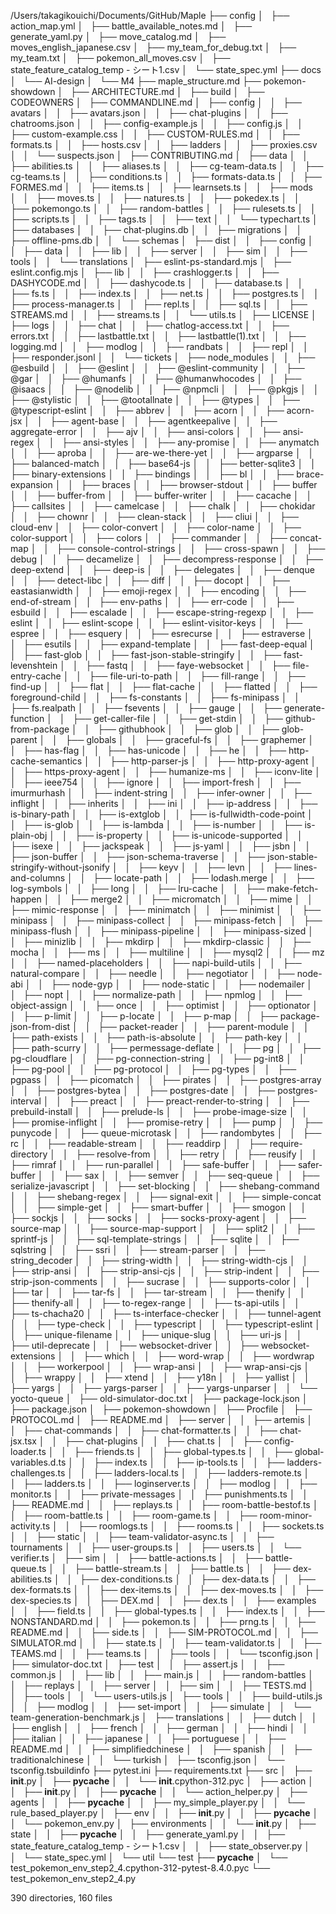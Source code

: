 /Users/takagikouichi/Documents/GitHub/Maple
├── config
│   ├── action_map.yml
│   ├── battle_available_notes.md
│   ├── generate_yaml.py
│   ├── move_catalog.md
│   ├── moves_english_japanese.csv
│   ├── my_team_for_debug.txt
│   ├── my_team.txt
│   ├── pokemon_all_moves.csv
│   ├── state_feature_catalog_temp - シート1.csv
│   └── state_spec.yml
├── docs
│   └── AI-design
│       └── M4
├── maple_structure.md
├── pokemon-showdown
│   ├── ARCHITECTURE.md
│   ├── build
│   ├── CODEOWNERS
│   ├── COMMANDLINE.md
│   ├── config
│   │   ├── avatars
│   │   ├── avatars.json
│   │   ├── chat-plugins
│   │   ├── chatrooms.json
│   │   ├── config-example.js
│   │   ├── config.js
│   │   ├── custom-example.css
│   │   ├── CUSTOM-RULES.md
│   │   ├── formats.ts
│   │   ├── hosts.csv
│   │   ├── ladders
│   │   ├── proxies.csv
│   │   └── suspects.json
│   ├── CONTRIBUTING.md
│   ├── data
│   │   ├── abilities.ts
│   │   ├── aliases.ts
│   │   ├── cg-team-data.ts
│   │   ├── cg-teams.ts
│   │   ├── conditions.ts
│   │   ├── formats-data.ts
│   │   ├── FORMES.md
│   │   ├── items.ts
│   │   ├── learnsets.ts
│   │   ├── mods
│   │   ├── moves.ts
│   │   ├── natures.ts
│   │   ├── pokedex.ts
│   │   ├── pokemongo.ts
│   │   ├── random-battles
│   │   ├── rulesets.ts
│   │   ├── scripts.ts
│   │   ├── tags.ts
│   │   ├── text
│   │   └── typechart.ts
│   ├── databases
│   │   ├── chat-plugins.db
│   │   ├── migrations
│   │   ├── offline-pms.db
│   │   └── schemas
│   ├── dist
│   │   ├── config
│   │   ├── data
│   │   ├── lib
│   │   ├── server
│   │   ├── sim
│   │   ├── tools
│   │   └── translations
│   ├── eslint-ps-standard.mjs
│   ├── eslint.config.mjs
│   ├── lib
│   │   ├── crashlogger.ts
│   │   ├── DASHYCODE.md
│   │   ├── dashycode.ts
│   │   ├── database.ts
│   │   ├── fs.ts
│   │   ├── index.ts
│   │   ├── net.ts
│   │   ├── postgres.ts
│   │   ├── process-manager.ts
│   │   ├── repl.ts
│   │   ├── sql.ts
│   │   ├── STREAMS.md
│   │   ├── streams.ts
│   │   └── utils.ts
│   ├── LICENSE
│   ├── logs
│   │   ├── chat
│   │   ├── chatlog-access.txt
│   │   ├── errors.txt
│   │   ├── lastbattle.txt
│   │   ├── lastbattle(1).txt
│   │   ├── logging.md
│   │   ├── modlog
│   │   ├── randbats
│   │   ├── repl
│   │   ├── responder.jsonl
│   │   └── tickets
│   ├── node_modules
│   │   ├── @esbuild
│   │   ├── @eslint
│   │   ├── @eslint-community
│   │   ├── @gar
│   │   ├── @humanfs
│   │   ├── @humanwhocodes
│   │   ├── @isaacs
│   │   ├── @nodelib
│   │   ├── @npmcli
│   │   ├── @pkgjs
│   │   ├── @stylistic
│   │   ├── @tootallnate
│   │   ├── @types
│   │   ├── @typescript-eslint
│   │   ├── abbrev
│   │   ├── acorn
│   │   ├── acorn-jsx
│   │   ├── agent-base
│   │   ├── agentkeepalive
│   │   ├── aggregate-error
│   │   ├── ajv
│   │   ├── ansi-colors
│   │   ├── ansi-regex
│   │   ├── ansi-styles
│   │   ├── any-promise
│   │   ├── anymatch
│   │   ├── aproba
│   │   ├── are-we-there-yet
│   │   ├── argparse
│   │   ├── balanced-match
│   │   ├── base64-js
│   │   ├── better-sqlite3
│   │   ├── binary-extensions
│   │   ├── bindings
│   │   ├── bl
│   │   ├── brace-expansion
│   │   ├── braces
│   │   ├── browser-stdout
│   │   ├── buffer
│   │   ├── buffer-from
│   │   ├── buffer-writer
│   │   ├── cacache
│   │   ├── callsites
│   │   ├── camelcase
│   │   ├── chalk
│   │   ├── chokidar
│   │   ├── chownr
│   │   ├── clean-stack
│   │   ├── cliui
│   │   ├── cloud-env
│   │   ├── color-convert
│   │   ├── color-name
│   │   ├── color-support
│   │   ├── colors
│   │   ├── commander
│   │   ├── concat-map
│   │   ├── console-control-strings
│   │   ├── cross-spawn
│   │   ├── debug
│   │   ├── decamelize
│   │   ├── decompress-response
│   │   ├── deep-extend
│   │   ├── deep-is
│   │   ├── delegates
│   │   ├── denque
│   │   ├── detect-libc
│   │   ├── diff
│   │   ├── docopt
│   │   ├── eastasianwidth
│   │   ├── emoji-regex
│   │   ├── encoding
│   │   ├── end-of-stream
│   │   ├── env-paths
│   │   ├── err-code
│   │   ├── esbuild
│   │   ├── escalade
│   │   ├── escape-string-regexp
│   │   ├── eslint
│   │   ├── eslint-scope
│   │   ├── eslint-visitor-keys
│   │   ├── espree
│   │   ├── esquery
│   │   ├── esrecurse
│   │   ├── estraverse
│   │   ├── esutils
│   │   ├── expand-template
│   │   ├── fast-deep-equal
│   │   ├── fast-glob
│   │   ├── fast-json-stable-stringify
│   │   ├── fast-levenshtein
│   │   ├── fastq
│   │   ├── faye-websocket
│   │   ├── file-entry-cache
│   │   ├── file-uri-to-path
│   │   ├── fill-range
│   │   ├── find-up
│   │   ├── flat
│   │   ├── flat-cache
│   │   ├── flatted
│   │   ├── foreground-child
│   │   ├── fs-constants
│   │   ├── fs-minipass
│   │   ├── fs.realpath
│   │   ├── fsevents
│   │   ├── gauge
│   │   ├── generate-function
│   │   ├── get-caller-file
│   │   ├── get-stdin
│   │   ├── github-from-package
│   │   ├── githubhook
│   │   ├── glob
│   │   ├── glob-parent
│   │   ├── globals
│   │   ├── graceful-fs
│   │   ├── graphemer
│   │   ├── has-flag
│   │   ├── has-unicode
│   │   ├── he
│   │   ├── http-cache-semantics
│   │   ├── http-parser-js
│   │   ├── http-proxy-agent
│   │   ├── https-proxy-agent
│   │   ├── humanize-ms
│   │   ├── iconv-lite
│   │   ├── ieee754
│   │   ├── ignore
│   │   ├── import-fresh
│   │   ├── imurmurhash
│   │   ├── indent-string
│   │   ├── infer-owner
│   │   ├── inflight
│   │   ├── inherits
│   │   ├── ini
│   │   ├── ip-address
│   │   ├── is-binary-path
│   │   ├── is-extglob
│   │   ├── is-fullwidth-code-point
│   │   ├── is-glob
│   │   ├── is-lambda
│   │   ├── is-number
│   │   ├── is-plain-obj
│   │   ├── is-property
│   │   ├── is-unicode-supported
│   │   ├── isexe
│   │   ├── jackspeak
│   │   ├── js-yaml
│   │   ├── jsbn
│   │   ├── json-buffer
│   │   ├── json-schema-traverse
│   │   ├── json-stable-stringify-without-jsonify
│   │   ├── keyv
│   │   ├── levn
│   │   ├── lines-and-columns
│   │   ├── locate-path
│   │   ├── lodash.merge
│   │   ├── log-symbols
│   │   ├── long
│   │   ├── lru-cache
│   │   ├── make-fetch-happen
│   │   ├── merge2
│   │   ├── micromatch
│   │   ├── mime
│   │   ├── mimic-response
│   │   ├── minimatch
│   │   ├── minimist
│   │   ├── minipass
│   │   ├── minipass-collect
│   │   ├── minipass-fetch
│   │   ├── minipass-flush
│   │   ├── minipass-pipeline
│   │   ├── minipass-sized
│   │   ├── minizlib
│   │   ├── mkdirp
│   │   ├── mkdirp-classic
│   │   ├── mocha
│   │   ├── ms
│   │   ├── multiline
│   │   ├── mysql2
│   │   ├── mz
│   │   ├── named-placeholders
│   │   ├── napi-build-utils
│   │   ├── natural-compare
│   │   ├── needle
│   │   ├── negotiator
│   │   ├── node-abi
│   │   ├── node-gyp
│   │   ├── node-static
│   │   ├── nodemailer
│   │   ├── nopt
│   │   ├── normalize-path
│   │   ├── npmlog
│   │   ├── object-assign
│   │   ├── once
│   │   ├── optimist
│   │   ├── optionator
│   │   ├── p-limit
│   │   ├── p-locate
│   │   ├── p-map
│   │   ├── package-json-from-dist
│   │   ├── packet-reader
│   │   ├── parent-module
│   │   ├── path-exists
│   │   ├── path-is-absolute
│   │   ├── path-key
│   │   ├── path-scurry
│   │   ├── permessage-deflate
│   │   ├── pg
│   │   ├── pg-cloudflare
│   │   ├── pg-connection-string
│   │   ├── pg-int8
│   │   ├── pg-pool
│   │   ├── pg-protocol
│   │   ├── pg-types
│   │   ├── pgpass
│   │   ├── picomatch
│   │   ├── pirates
│   │   ├── postgres-array
│   │   ├── postgres-bytea
│   │   ├── postgres-date
│   │   ├── postgres-interval
│   │   ├── preact
│   │   ├── preact-render-to-string
│   │   ├── prebuild-install
│   │   ├── prelude-ls
│   │   ├── probe-image-size
│   │   ├── promise-inflight
│   │   ├── promise-retry
│   │   ├── pump
│   │   ├── punycode
│   │   ├── queue-microtask
│   │   ├── randombytes
│   │   ├── rc
│   │   ├── readable-stream
│   │   ├── readdirp
│   │   ├── require-directory
│   │   ├── resolve-from
│   │   ├── retry
│   │   ├── reusify
│   │   ├── rimraf
│   │   ├── run-parallel
│   │   ├── safe-buffer
│   │   ├── safer-buffer
│   │   ├── sax
│   │   ├── semver
│   │   ├── seq-queue
│   │   ├── serialize-javascript
│   │   ├── set-blocking
│   │   ├── shebang-command
│   │   ├── shebang-regex
│   │   ├── signal-exit
│   │   ├── simple-concat
│   │   ├── simple-get
│   │   ├── smart-buffer
│   │   ├── smogon
│   │   ├── sockjs
│   │   ├── socks
│   │   ├── socks-proxy-agent
│   │   ├── source-map
│   │   ├── source-map-support
│   │   ├── split2
│   │   ├── sprintf-js
│   │   ├── sql-template-strings
│   │   ├── sqlite
│   │   ├── sqlstring
│   │   ├── ssri
│   │   ├── stream-parser
│   │   ├── string_decoder
│   │   ├── string-width
│   │   ├── string-width-cjs
│   │   ├── strip-ansi
│   │   ├── strip-ansi-cjs
│   │   ├── strip-indent
│   │   ├── strip-json-comments
│   │   ├── sucrase
│   │   ├── supports-color
│   │   ├── tar
│   │   ├── tar-fs
│   │   ├── tar-stream
│   │   ├── thenify
│   │   ├── thenify-all
│   │   ├── to-regex-range
│   │   ├── ts-api-utils
│   │   ├── ts-chacha20
│   │   ├── ts-interface-checker
│   │   ├── tunnel-agent
│   │   ├── type-check
│   │   ├── typescript
│   │   ├── typescript-eslint
│   │   ├── unique-filename
│   │   ├── unique-slug
│   │   ├── uri-js
│   │   ├── util-deprecate
│   │   ├── websocket-driver
│   │   ├── websocket-extensions
│   │   ├── which
│   │   ├── word-wrap
│   │   ├── wordwrap
│   │   ├── workerpool
│   │   ├── wrap-ansi
│   │   ├── wrap-ansi-cjs
│   │   ├── wrappy
│   │   ├── xtend
│   │   ├── y18n
│   │   ├── yallist
│   │   ├── yargs
│   │   ├── yargs-parser
│   │   ├── yargs-unparser
│   │   └── yocto-queue
│   ├── old-simulator-doc.txt
│   ├── package-lock.json
│   ├── package.json
│   ├── pokemon-showdown
│   ├── Procfile
│   ├── PROTOCOL.md
│   ├── README.md
│   ├── server
│   │   ├── artemis
│   │   ├── chat-commands
│   │   ├── chat-formatter.ts
│   │   ├── chat-jsx.tsx
│   │   ├── chat-plugins
│   │   ├── chat.ts
│   │   ├── config-loader.ts
│   │   ├── friends.ts
│   │   ├── global-types.ts
│   │   ├── global-variables.d.ts
│   │   ├── index.ts
│   │   ├── ip-tools.ts
│   │   ├── ladders-challenges.ts
│   │   ├── ladders-local.ts
│   │   ├── ladders-remote.ts
│   │   ├── ladders.ts
│   │   ├── loginserver.ts
│   │   ├── modlog
│   │   ├── monitor.ts
│   │   ├── private-messages
│   │   ├── punishments.ts
│   │   ├── README.md
│   │   ├── replays.ts
│   │   ├── room-battle-bestof.ts
│   │   ├── room-battle.ts
│   │   ├── room-game.ts
│   │   ├── room-minor-activity.ts
│   │   ├── roomlogs.ts
│   │   ├── rooms.ts
│   │   ├── sockets.ts
│   │   ├── static
│   │   ├── team-validator-async.ts
│   │   ├── tournaments
│   │   ├── user-groups.ts
│   │   ├── users.ts
│   │   └── verifier.ts
│   ├── sim
│   │   ├── battle-actions.ts
│   │   ├── battle-queue.ts
│   │   ├── battle-stream.ts
│   │   ├── battle.ts
│   │   ├── dex-abilities.ts
│   │   ├── dex-conditions.ts
│   │   ├── dex-data.ts
│   │   ├── dex-formats.ts
│   │   ├── dex-items.ts
│   │   ├── dex-moves.ts
│   │   ├── dex-species.ts
│   │   ├── DEX.md
│   │   ├── dex.ts
│   │   ├── examples
│   │   ├── field.ts
│   │   ├── global-types.ts
│   │   ├── index.ts
│   │   ├── NONSTANDARD.md
│   │   ├── pokemon.ts
│   │   ├── prng.ts
│   │   ├── README.md
│   │   ├── side.ts
│   │   ├── SIM-PROTOCOL.md
│   │   ├── SIMULATOR.md
│   │   ├── state.ts
│   │   ├── team-validator.ts
│   │   ├── TEAMS.md
│   │   ├── teams.ts
│   │   ├── tools
│   │   └── tsconfig.json
│   ├── simulator-doc.txt
│   ├── test
│   │   ├── assert.js
│   │   ├── common.js
│   │   ├── lib
│   │   ├── main.js
│   │   ├── random-battles
│   │   ├── replays
│   │   ├── server
│   │   ├── sim
│   │   ├── TESTS.md
│   │   ├── tools
│   │   └── users-utils.js
│   ├── tools
│   │   ├── build-utils.js
│   │   ├── modlog
│   │   ├── set-import
│   │   ├── simulate
│   │   └── team-generation-benchmark.js
│   ├── translations
│   │   ├── dutch
│   │   ├── english
│   │   ├── french
│   │   ├── german
│   │   ├── hindi
│   │   ├── italian
│   │   ├── japanese
│   │   ├── portuguese
│   │   ├── README.md
│   │   ├── simplifiedchinese
│   │   ├── spanish
│   │   ├── traditionalchinese
│   │   └── turkish
│   ├── tsconfig.json
│   └── tsconfig.tsbuildinfo
├── pytest.ini
├── requirements.txt
├── src
│   ├── __init__.py
│   ├── __pycache__
│   │   └── __init__.cpython-312.pyc
│   ├── action
│   │   ├── __init__.py
│   │   ├── __pycache__
│   │   └── action_helper.py
│   ├── agents
│   │   ├── __pycache__
│   │   ├── my_simple_player.py
│   │   └── rule_based_player.py
│   ├── env
│   │   ├── __init__.py
│   │   ├── __pycache__
│   │   └── pokemon_env.py
│   ├── environments
│   │   └── __init__.py
│   ├── state
│   │   ├── __pycache__
│   │   ├── generate_yaml.py
│   │   ├── state_feature_catalog_temp - シート1.csv
│   │   ├── state_observer.py
│   │   └── state_spec.yml
│   └── util
└── test
    ├── __pycache__
    │   └── test_pokemon_env_step2_4.cpython-312-pytest-8.4.0.pyc
    └── test_pokemon_env_step2_4.py

390 directories, 160 files
